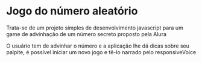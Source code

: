 <h1>Jogo do número aleatório</h1>

<p>Trata-se de um projeto simples de desenvolvimento javascript para um game de advinhação de um número secreto proposto pela Alura</p>
<p>O usuário tem de advinhar o número e a aplicação lhe dá dicas sobre seu palpite, é possível iniciar um novo jogo e tê-lo narrado pelo responsiveVoice</p>
